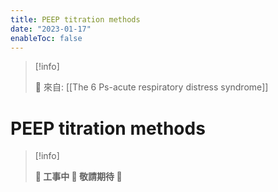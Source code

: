```yaml
---
title: PEEP titration methods
date: "2023-01-17"
enableToc: false
---
```


> [!info]
>
> 🌱 來自: [[The 6 Ps-acute respiratory distress syndrome]]

# PEEP titration methods

> [!info]
>
> **👷 工事中 🌱 敬請期待 🚧**


